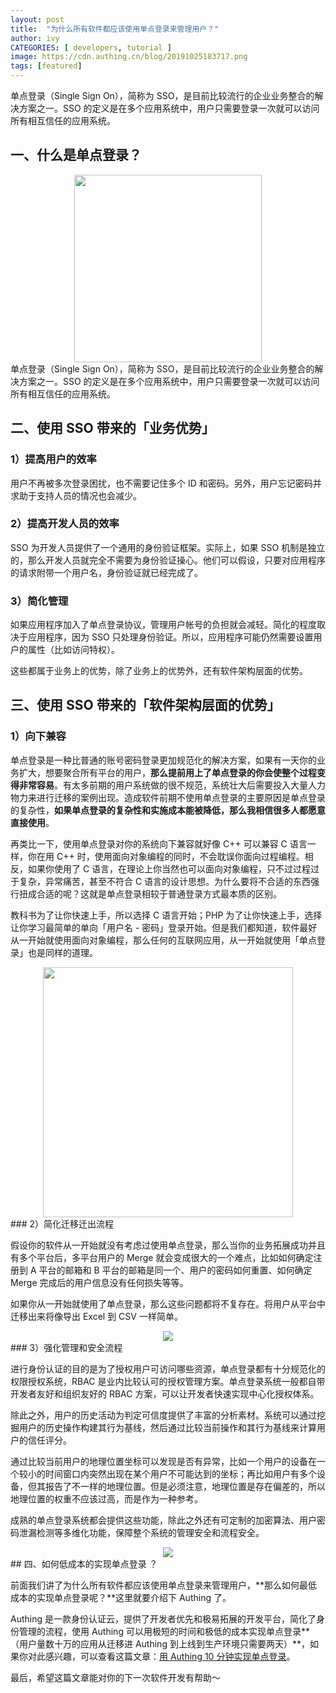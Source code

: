```yaml
---
layout: post
title:  "为什么所有软件都应该使用单点登录来管理用户？"
author: ivy
CATEGORIES: [ developers, tutorial ]
image: https://cdn.authing.cn/blog/20191025183717.png
tags: [featured]
---
```

单点登录（Single Sign On），简称为 SSO，是目前比较流行的企业业务整合的解决方案之一。SSO 的定义是在多个应用系统中，用户只需要登录一次就可以访问所有相互信任的应用系统。

## 一、什么是单点登录？

<div align=center><img src="https://cdn.authing.cn/blog/20190908080023.png" width="300"   /> </div>
单点登录（Single Sign On），简称为 SSO，是目前比较流行的企业业务整合的解决方案之一。SSO 的定义是在多个应用系统中，用户只需要登录一次就可以访问所有相互信任的应用系统。

## 二、使用 SSO 带来的「业务优势」

### 1）提高用户的效率

  用户不再被多次登录困扰，也不需要记住多个 ID 和密码。另外，用户忘记密码并求助于支持人员的情况也会减少。

### 2）提高开发人员的效率

  SSO 为开发人员提供了一个通用的身份验证框架。实际上，如果 SSO 机制是独立的，那么开发人员就完全不需要为身份验证操心。他们可以假设，只要对应用程序的请求附带一个用户名，身份验证就已经完成了。

### 3）简化管理

  如果应用程序加入了单点登录协议，管理用户帐号的负担就会减轻。简化的程度取决于应用程序，因为 SSO 只处理身份验证。所以，应用程序可能仍然需要设置用户的属性（比如访问特权）。

这些都属于业务上的优势，除了业务上的优势外，还有软件架构层面的优势。
## 三、使用 SSO 带来的「软件架构层面的优势」

### 1）向下兼容

单点登录是一种比普通的账号密码登录更加规范化的解决方案，如果有一天你的业务扩大，想要聚合所有平台的用户，**那么提前用上了单点登录的你会使整个过程变得非常容易**。有太多前期的用户系统做的很不规范，系统壮大后需要投入大量人力物力来进行迁移的案例出现。造成软件前期不使用单点登录的主要原因是单点登录的复杂性，**如果单点登录的复杂性和实施成本能被降低，那么我相信很多人都愿意直接使用**。

再类比一下，使用单点登录对你的系统向下兼容就好像 C++ 可以兼容 C 语言一样，你在用 C++ 时，使用面向对象编程的同时，不会耽误你面向过程编程。相反，如果你使用了 C 语言，在理论上你当然也可以面向对象编程，只不过过程过于复杂，异常痛苦，甚至不符合 C 语言的设计思想。为什么要将不合适的东西强行扭成合适的呢？这就是单点登录相较于普通登录方式最本质的区别。

教科书为了让你快速上手，所以选择 C 语言开始；PHP 为了让你快速上手，选择让你学习最简单的单向「用户名 - 密码」登录开始。但是我们都知道，软件最好从一开始就使用面向对象编程，那么任何的互联网应用，从一开始就使用「单点登录」也是同样的道理。

<div align=center><img src="https://cdn.authing.cn/blog/20191025183746.png" width="400"   /> </div>
### 2）简化迁移迁出流程

假设你的软件从一开始就没有考虑过使用单点登录，那么当你的业务拓展成功并且有多个平台后，多平台用户的 Merge 就会变成很大的一个难点，比如如何确定注册到 A 平台的邮箱和 B 平台的邮箱是同一个、用户的密码如何重置、如何确定 Merge 完成后的用户信息没有任何损失等等。

如果你从一开始就使用了单点登录，那么这些问题都将不复存在。将用户从平台中迁移出来将像导出 Excel 到 CSV 一样简单。

<div align=center><img src="https://cdn.authing.cn/blog/20191025185902.png"    /> </div>
### 3）强化管理和安全流程

进行身份认证的目的是为了授权用户可访问哪些资源，单点登录都有十分规范化的权限授权系统，RBAC 是业内比较认可的授权管理方案。单点登录系统一般都自带开发者友好和组织友好的 RBAC 方案，可以让开发者快速实现中心化授权体系。

除此之外，用户的历史活动为判定可信度提供了丰富的分析素材。系统可以通过挖掘用户的历史操作构建其行为基线，然后通过比较当前操作和其行为基线来计算用户的信任评分。

通过比较当前用户的地理位置坐标可以发现是否有异常，比如一个用户的设备在一个较小的时间窗口内突然出现在某个用户不可能达到的坐标；再比如用户有多个设备，但其报告了不一样的地理位置。但是必须注意，地理位置是存在偏差的，所以地理位置的权重不应该过高，而是作为一种参考。

成熟的单点登录系统都会提供这些功能，除此之外还有可定制的加密算法、用户密码泄漏检测等多维化功能，保障整个系统的管理安全和流程安全。

<div align=center><img src="https://cdn.authing.cn/blog/20191025185937.png"    /> </div>
## 四、如何低成本的实现单点登录 ？

前面我们讲了为什么所有软件都应该使用单点登录来管理用户，**那么如何最低成本的实现单点登录呢？**这里就要介绍下 Authing 了。

Authing 是一款身份认证云，提供了开发者优先和极易拓展的开发平台，简化了身份管理的流程，使用 Authing 可以用极短的时间和极低的成本实现单点登录**（用户量数十万的应用从迁移进 Authing 到上线到生产环境只需要两天）**，如果你对此感兴趣，可以查看这篇文章：[用 Authing 10 分钟实现单点登录](https://learn.authing.cn/authing/quickstart/implement-sso-with-authing)。

最后，希望这篇文章能对你的下一次软件开发有帮助～
